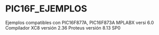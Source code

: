 # PIC16F_EJEMPLOS
Ejemplos  compatibles con PIC16F877A, PIC16F873A
MPLABX versi 6.0
Compilador XC8 versión 2.36
Proteus versión 8.13 SP0

